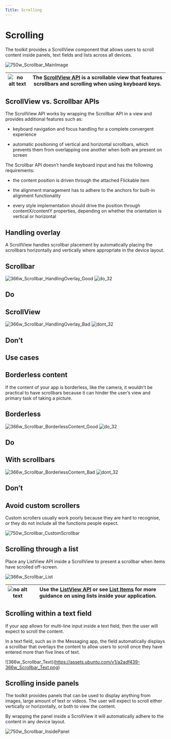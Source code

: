 ```yaml
---
Title: Scrolling
---
```


# Scrolling

The toolkit provides a ScrollView component that allows users to scroll content inside panels, text fields and lists across all devices.

![750w_Scrollbar_MainImage](https://assets.ubuntu.com/v1/3b6f6d0a-750w_Scrollbar_MainImage.png)

|![no alt text](https://assets.ubuntu.com/v1/608696e3-developer_links.png)|The  [ScrollView API](../api-qml-current/Ubuntu.Components.ScrollView.md) is a scrollable view that features scrollbars and scrolling when using keyboard keys.|
|-----|-----|

## ScrollView vs. Scrollbar APIs

The ScrollView API works by wrapping the Scrollbar API in a view and provides additional features such as:

- keyboard navigation and focus handling for a complete convergent experience

- automatic positioning of vertical and horizontal scrollbars, which prevents them from overlapping one another when both are present on screen

The Scrollbar API doesn’t handle keyboard input and has the following requirements:

- the content position is driven through the attached Flickable item

- the alignment management has to adhere to the anchors for built-in alignment functionality

- every style implementation should drive the position through contentX/contentY properties, depending on whether the orientation is vertical or horizontal

## Handling overlay

A ScrollView handles scrollbar placement by automatically placing the scrollbars horizontally and vertically where appropriate in the device layout.

## Scrollbar
![366w_Scrollbar_HandlingOverlay_Good](https://assets.ubuntu.com/v1/6591cecc-366w_Scrollbar_HandlingOverlay_Good.png)
![do_32](https://assets.ubuntu.com/v1/74c13c17-do_32+%281%29.png)

## Do

## ScrollView
![366w_Scrollbar_HandlingOverlay_Bad](https://assets.ubuntu.com/v1/3a6877c8-366w_Scrollbar_HandlingOverlay_Bad.png)
![dont_32](https://assets.ubuntu.com/v1/01fb853b-dont_32.png)

## Don’t

## Use cases

## Borderless content

If the content of your app is borderless, like the camera, it wouldn’t be practical to have scrollbars because it can hinder the user’s view and primary task of taking a picture.

## Borderless
![366w_Scrollbar_BorderlessContent_Good](https://assets.ubuntu.com/v1/4fcd5fea-366w_Scrollbar_BorderlessContent_Good.png)
![do_32](https://assets.ubuntu.com/v1/74c13c17-do_32+%281%29.png)

## Do

## With scrollbars
![366w_Scrollbar_BorderlessContent_Bad](https://assets.ubuntu.com/v1/d375f85c-366w_Scrollbar_BorderlessContent_Bad.png)
![dont_32](https://assets.ubuntu.com/v1/01fb853b-dont_32.png)

## Don’t

## Avoid custom scrollers

Custom scrollers usually work poorly because they are hard to recognise, or they do not include all the functions people expect.

![750w_Scrollbar_CustomScrollbar](https://assets.ubuntu.com/v1/c7a23911-750w_Scrollbar_CustomScrollbar.png)

## Scrolling through a list

Place any ListView API inside a ScrollView to present a scrollbar when items have scrolled off-screen.

![366w_Scrollbar_List](https://assets.ubuntu.com/v1/312f5973-366w_Scrollbar_List.png)

|![no alt text](https://assets.ubuntu.com/v1/608696e3-developer_links.png)|Use the  [ListView API](../../api-qml-current/QtQuick.ListView.md) or see  [List Items](list-items.md) for more guidance on using lists inside your application.|
|-----|-----|

## Scrolling within a text field

If your app allows for multi-line input inside a text field, then the user will expect to scroll the content.

In a text field, such as in the Messaging app, the field automatically displays a scrollbar that overlays the content to allow users to scroll once they have entered more than five lines of text.

![366w_Scrollbar_Text)(https://assets.ubuntu.com/v1/a2adf439-366w_Scrollbar_Text.png)

## Scrolling inside panels

The toolkit provides panels that can be used to display anything from images, large amount of text or videos. The user will expect to scroll either vertically or horizontally, or both to view the content.

By wrapping the panel inside a ScrollView it will automatically adhere to the content in any device layout.

![750w_Scrollbar_InsidePanel](https://assets.ubuntu.com/v1/f9e5b0bb-750w_Scrollbar_InsidePanel.png)
